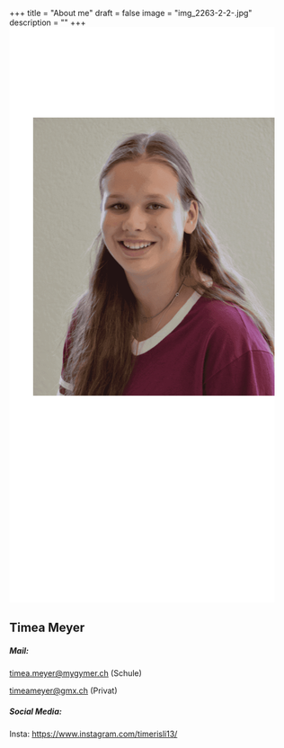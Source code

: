 +++
title = "About me"
draft = false
image = "img_2263-2-2-.jpg"
description = ""
+++
![](meeeeeeeeeeeeeee-klein-1-.png)

## Timea Meyer

##### Mail:

timea.meyer@mygymer.ch (Schule)

timeameyer@gmx.ch (Privat)

##### Social Media:

Insta: <https://www.instagram.com/timerisli13/>